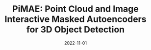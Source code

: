 ---
title: "PiMAE: Point Cloud and Image Interactive Masked Autoencoders for 3D Object Detection"
collection: publications
permalink: /publication/2022-PiMAE
date: 2022-11-01
venue: 'In Submission'
paperurl: '/files/PiMAE.pdf'
link: ''
github: 'https://github.com/BLVLab/PiMAE'
citation: 'None'
---